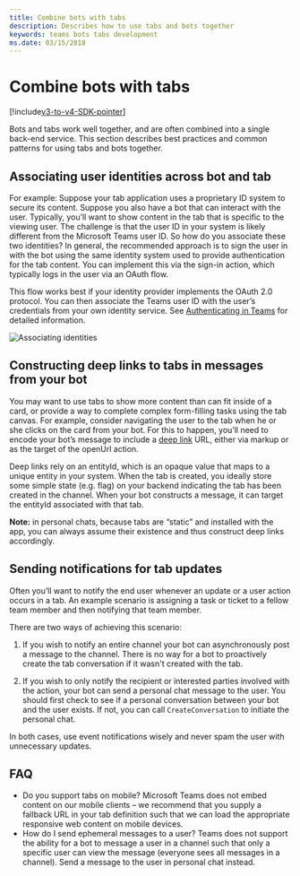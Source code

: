 ```yaml
---
title: Combine bots with tabs
description: Describes how to use tabs and bots together
keywords: teams bots tabs development
ms.date: 03/15/2018
---
```

# Combine bots with tabs

[!include[v3-to-v4-SDK-pointer](~/includes/v3-to-v4-pointer-bots.md)]

Bots and tabs work well together, and are often combined into a single back-end service. This section describes best practices and common patterns for using tabs and bots together.

## Associating user identities across bot and tab

For example:
Suppose your tab application uses a proprietary ID system to secure its content. Suppose you also have a bot that can interact with the user. Typically, you’ll want to show content in the tab that is specific to the viewing user. The challenge is that the user ID in your system is likely different from the Microsoft Teams user ID. So how do you associate these two identities?
In general, the recommended approach is to sign the user in with the bot using the same identity system used to provide authentication for the tab content. You can implement this via the sign-in action, which typically logs in the user via an OAuth flow.

This flow works best if your identity provider implements the OAuth 2.0 protocol. You can then associate the Teams user ID with the user’s credentials from your own identity service. See [Authenticating in Teams](~/concepts/authentication/authentication.md) for detailed information.

   ![Associating identities](~/assets/images/bots/associating_contexts.png)

## Constructing deep links to tabs in messages from your bot

You may want to use tabs to show more content than can fit inside of a card, or provide a way to complete complex form-filling tasks using the tab canvas. For example, consider navigating the user to the tab when he or she clicks on the card from your bot. For this to happen, you’ll need to encode your bot’s message to include a [deep link](~/concepts/deep-links.md) URL, either via markup or as the target of the openUrl action.

Deep links rely on an entityId, which is an opaque value that maps to a unique entity in your system. When the tab is created, you ideally store some simple state (e.g. flag) on your backend indicating the tab has been created in the channel. When your bot constructs a message, it can target the entityId associated with that tab.

**Note:** in personal chats, because tabs are “static” and installed with the app, you can always assume their existence and thus construct deep links accordingly.

## Sending notifications for tab updates

Often you’ll want to notify the end user whenever an update or a user action occurs in a tab. An example scenario is assigning a task or ticket to a fellow team member and then notifying that team member.

There are two ways of achieving this scenario:

1. If you wish to notify an entire channel your bot can asynchronously post a message to the channel. There is no way for a bot to proactively create the tab conversation if it wasn't created with the tab.

2. If you wish to only notify the recipient or interested parties involved with the action, your bot can send a personal chat message to the user. You should first check to see if a personal conversation between your bot and the user exists. If not, you can call `CreateConversation` to initiate the personal chat.

In both cases, use event notifications wisely and never spam the user with unnecessary updates.

## FAQ

- Do you support tabs on mobile?
  Microsoft Teams does not embed content on our mobile clients – we recommend that you supply a fallback URL in your tab definition such that we can load the appropriate responsive web content on mobile devices.
- How do I send ephemeral messages to a user?
  Teams does not support the ability for a bot to message a user in a channel such that only a specific user can view the message (everyone sees all messages in a channel). Send a message to the user in personal chat instead.
